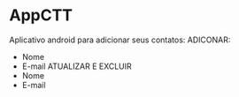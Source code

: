 # AppCTT
Aplicativo android para adicionar seus contatos:
ADICONAR:
* Nome
* E-mail
ATUALIZAR E EXCLUIR
* Nome
* E-mail
